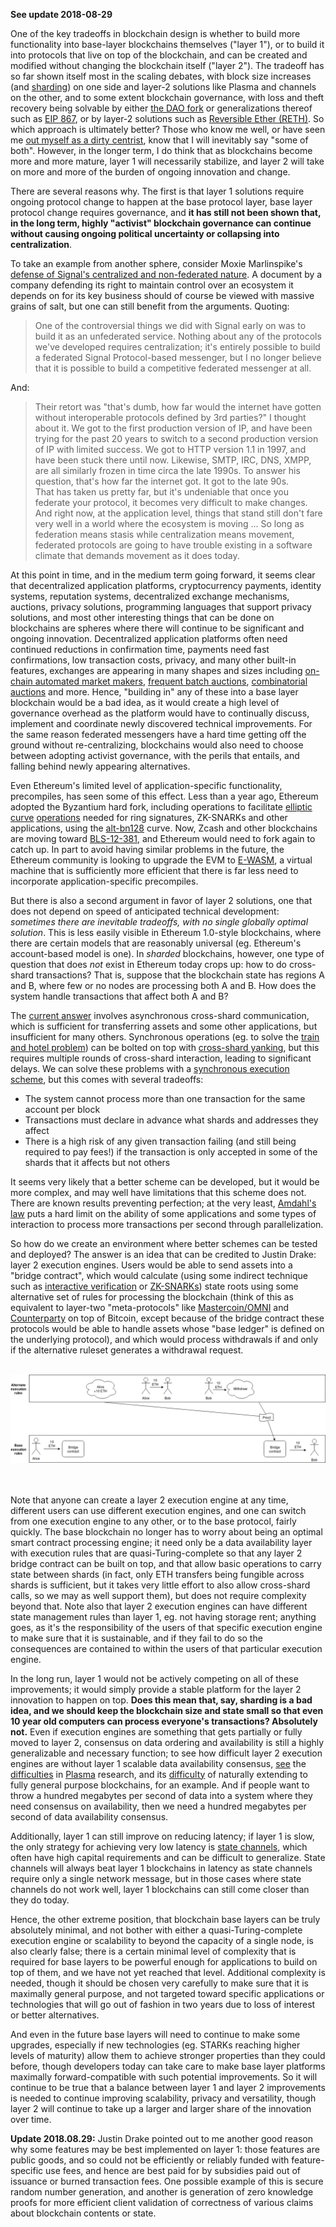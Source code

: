 [category]: <> (General,Blockchains)
[date]: <> (2018/08/26)
[title]: <> (Layer 1 Should Be Innovative in the Short Term but Less in the Long Term)
[pandoc]: <> ()


**See update 2018-08-29**

One of the key tradeoffs in blockchain design is whether to build more functionality into base-layer blockchains themselves ("layer 1"), or to build it into protocols that live on top of the blockchain, and can be created and modified without changing the blockchain itself ("layer 2"). The tradeoff has so far shown itself most in the scaling debates, with block size increases (and [sharding](https://github.com/ethereum/wiki/wiki/Sharding-FAQ)) on one side and layer-2 solutions like Plasma and channels on the other, and to some extent blockchain governance, with loss and theft recovery being solvable by either [the DAO fork](https://qz.com/730004/everything-you-need-to-know-about-the-ethereum-hard-fork/) or generalizations thereof such as [EIP 867](https://github.com/ethereum/EIPs/blob/master/EIPS/eip-867.md), or by layer-2 solutions such as [Reversible Ether (RETH)](https://www.reddit.com/r/MakerDAO/comments/8fmks1/introducing_reversible_eth_reth_never_send_ether/). So which approach is ultimately better? Those who know me well, or have seen me [out myself as a dirty centrist](https://twitter.com/VitalikButerin/status/1032589339367231488), know that I will inevitably say "some of both". However, in the longer term, I do think that as blockchains become more and more mature, layer 1 will necessarily stabilize, and layer 2 will take on more and more of the burden of ongoing innovation and change.

There are several reasons why. The first is that layer 1 solutions require ongoing protocol change to happen at the base protocol layer, base layer protocol change requires governance, and **it has still not been shown that, in the long term, highly "activist" blockchain governance can continue without causing ongoing political uncertainty or collapsing into centralization**.

To take an example from another sphere, consider Moxie Marlinspike's [defense of Signal's centralized and non-federated nature](https://signal.org/blog/the-ecosystem-is-moving/). A document by a company defending its right to maintain control over an ecosystem it depends on for its key business should of course be viewed with massive grains of salt, but one can still benefit from the arguments. Quoting:

> One of the controversial things we did with Signal early on was to build it as an unfederated service. Nothing about any of the protocols we've developed requires centralization; it's entirely possible to build a federated Signal Protocol-based messenger, but I no longer believe that it is possible to build a competitive federated messenger at all.

And:

> Their retort was "that's dumb, how far would the internet have gotten without interoperable protocols defined by 3rd parties?"
> I thought about it. We got to the first production version of IP, and have been trying for the past 20 years to switch to a second production version of IP with limited success. We got to HTTP version 1.1 in 1997, and have been stuck there until now. Likewise, SMTP, IRC, DNS, XMPP, are all similarly frozen in time circa the late 1990s. To answer his question, that's how far the internet got. It got to the late 90s.  
> That has taken us pretty far, but it's undeniable that once you federate your protocol, it becomes very difficult to make changes. And right now, at the application level, things that stand still don't fare very well in a world where the ecosystem is moving ...
> So long as federation means stasis while centralization means movement, federated protocols are going to have trouble existing in a software climate that demands movement as it does today.

At this point in time, and in the medium term going forward, it seems clear that decentralized application platforms, cryptocurrency payments, identity systems, reputation systems, decentralized exchange mechanisms, auctions, privacy solutions, programming languages that support privacy solutions, and most other interesting things that can be done on blockchains are spheres where there will continue to be significant and ongoing innovation. Decentralized application platforms often need continued reductions in confirmation time, payments need fast confirmations, low transaction costs, privacy, and many other built-in features, exchanges are appearing in many shapes and sizes including [on-chain automated market makers](https://uniswap.io/), [frequent batch auctions](https://www.cftc.gov/sites/default/files/idc/groups/public/@newsroom/documents/file/tac021014_budish.pdf), [combinatorial auctions](http://cramton.umd.edu/ca-book/cramton-shoham-steinberg-combinatorial-auctions.pdf) and more. Hence, "building in" any of these into a base layer blockchain would be a bad idea, as it would create a high level of governance overhead as the platform would have to continually discuss, implement and coordinate newly discovered technical improvements. For the same reason federated messengers have a hard time getting off the ground without re-centralizing, blockchains would also need to choose between adopting activist governance, with the perils that entails, and falling behind newly appearing alternatives.

Even Ethereum's limited level of application-specific functionality, precompiles, has seen some of this effect. Less than a year ago, Ethereum adopted the Byzantium hard fork, including operations to facilitate [elliptic curve](https://github.com/ethereum/EIPs/blob/master/EIPS/eip-196.md) [operations](https://github.com/ethereum/EIPs/blob/master/EIPS/eip-197.md) needed for ring signatures, ZK-SNARKs and other applications, using the [alt-bn128](https://github.com/topics/alt-bn128) curve. Now, Zcash and other blockchains are moving toward [BLS-12-381](https://blog.z.cash/new-snark-curve/), and Ethereum would need to fork again to catch up. In part to avoid having similar problems in the future, the Ethereum community is looking to upgrade the EVM to [E-WASM](https://github.com/ewasm/design), a virtual machine that is sufficiently more efficient that there is far less need to incorporate application-specific precompiles.

But there is also a second argument in favor of layer 2 solutions, one that does not depend on speed of anticipated technical development: _sometimes there are inevitable tradeoffs, with no single globally optimal solution_. This is less easily visible in Ethereum 1.0-style blockchains, where there are certain models that are reasonably universal (eg. Ethereum's account-based model is one). In _sharded_ blockchains, however, one type of question that does _not_ exist in Ethereum today crops up: how to do cross-shard transactions? That is, suppose that the blockchain state has regions A and B, where few or no nodes are processing both A and B. How does the system handle transactions that affect both A and B?

The [current answer](https://github.com/ethereum/wiki/wiki/Sharding-FAQs#how-can-we-facilitate-cross-shard-communication) involves asynchronous cross-shard communication, which is sufficient for transferring assets and some other applications, but insufficient for many others. Synchronous operations (eg. to solve the [train and hotel problem](https://github.com/ethereum/wiki/wiki/Sharding-FAQs#what-is-the-train-and-hotel-problem)) can be bolted on top with [cross-shard yanking](https://ethresear.ch/t/cross-shard-contract-yanking/1450), but this requires multiple rounds of cross-shard interaction, leading to significant delays. We can solve these problems with a [synchronous execution scheme](https://ethresear.ch/t/simple-synchronous-cross-shard-transaction-protocol/3097), but this comes with several tradeoffs:

* The system cannot process more than one transaction for the same account per block
* Transactions must declare in advance what shards and addresses they affect
* There is a high risk of any given transaction failing (and still being required to pay fees!) if the transaction is only accepted in some of the shards that it affects but not others

It seems very likely that a better scheme can be developed, but it would be more complex, and may well have limitations that this scheme does not. There are known results preventing perfection; at the very least, [Amdahl's law](https://en.wikipedia.org/wiki/Amdahl%27s_law) puts a hard limit on the ability of some applications and some types of interaction to process more transactions per second through parallelization.

So how do we create an environment where better schemes can be tested and deployed? The answer is an idea that can be credited to Justin Drake: layer 2 execution engines. Users would be able to send assets into a "bridge contract", which would calculate (using some indirect technique such as [interactive verification](https://truebit.io/) or [ZK-SNARKs](https://medium.com/@VitalikButerin/zk-snarks-under-the-hood-b33151a013f6)) state roots using some alternative set of rules for processing the blockchain (think of this as equivalent to layer-two "meta-protocols" like [Mastercoin/OMNI](https://blog.omni.foundation/2013/11/29/a-brief-history-of-mastercoin/) and [Counterparty](https://counterparty.io/) on top of Bitcoin, except because of the bridge contract these protocols would be able to handle assets whose "base ledger" is defined on the underlying protocol), and which would process withdrawals if and only if the alternative ruleset generates a withdrawal request.

<br>
<center>
<img src="/images/layer-1-files/Layer2.png" />
</center><br><br>

Note that anyone can create a layer 2 execution engine at any time, different users can use different execution engines, and one can switch from one execution engine to any other, or to the base protocol, fairly quickly. The base blockchain no longer has to worry about being an optimal smart contract processing engine; it need only be a data availability layer with execution rules that are quasi-Turing-complete so that any layer 2 bridge contract can be built on top, and that allow basic operations to carry state between shards (in fact, only ETH transfers being fungible across shards is sufficient, but it takes very little effort to also allow cross-shard calls, so we may as well support them), but does not require complexity beyond that. Note also that layer 2 execution engines can have different state management rules than layer 1, eg. not having storage rent; anything goes, as it's the responsibility of the users of that specific execution engine to make sure that it is sustainable, and if they fail to do so the consequences are contained to within the users of that particular execution engine.

In the long run, layer 1 would not be actively competing on all of these improvements; it would simply provide a stable platform for the layer 2 innovation to happen on top. **Does this mean that, say, sharding is a bad idea, and we should keep the blockchain size and state small so that even 10 year old computers can process everyone's transactions? Absolutely not.** Even if execution engines are something that gets partially or fully moved to layer 2, consensus on data ordering and availability is still a highly generalizable and necessary function; to see how difficult layer 2 execution engines are without layer 1 scalable data availability consensus, [see](https://ethresear.ch/t/minimal-viable-plasma/426) the [difficulties](https://ethresear.ch/t/plasma-cash-plasma-with-much-less-per-user-data-checking/1298) in [Plasma](https://ethresear.ch/t/plasma-debit-arbitrary-denomination-payments-in-plasma-cash/2198) research, and its [difficulty](https://medium.com/@kelvinfichter/why-is-evm-on-plasma-hard-bf2d99c48df7) of naturally extending to fully general purpose blockchains, for an example. And if people want to throw a hundred megabytes per second of data into a system where they need consensus on availability, then we need a hundred megabytes per second of data availability consensus.

Additionally, layer 1 can still improve on reducing latency; if layer 1 is slow, the only strategy for achieving very low latency is [state channels](https://medium.com/statechannels/counterfactual-generalized-state-channels-on-ethereum-d38a36d25fc6), which often have high capital requirements and can be difficult to generalize. State channels will always beat layer 1 blockchains in latency as state channels require only a single network message, but in those cases where state channels do not work well, layer 1 blockchains can still come closer than they do today.

Hence, the other extreme position, that blockchain base layers can be truly absolutely minimal, and not bother with either a quasi-Turing-complete execution engine or scalability to beyond the capacity of a single node, is also clearly false; there is a certain minimal level of complexity that is required for base layers to be powerful enough for applications to build on top of them, and we have not yet reached that level. Additional complexity is needed, though it should be chosen very carefully to make sure that it is maximally general purpose, and not targeted toward specific applications or technologies that will go out of fashion in two years due to loss of interest or better alternatives.

And even in the future base layers will need to continue to make some upgrades, especially if new technologies (eg. STARKs reaching higher levels of maturity) allow them to achieve stronger properties than they could before, though developers today can take care to make base layer platforms maximally forward-compatible with such potential improvements. So it will continue to be true that a balance between layer 1 and layer 2 improvements is needed to continue improving scalability, privacy and versatility, though layer 2 will continue to take up a larger and larger share of the innovation over time.

**Update 2018.08.29:** Justin Drake pointed out to me another good reason why some features may be best implemented on layer 1: those features are public goods, and so could not be efficiently or reliably funded with feature-specific use fees, and hence are best paid for by subsidies paid out of issuance or burned transaction fees. One possible example of this is secure random number generation, and another is generation of zero knowledge proofs for more efficient client validation of correctness of various claims about blockchain contents or state.
